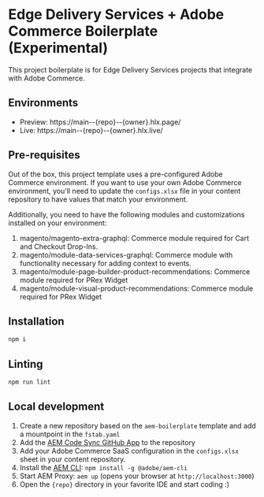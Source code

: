 # Edge Delivery Services + Adobe Commerce Boilerplate (Experimental)

This project boilerplate is for Edge Delivery Services projects that integrate with Adobe Commerce.

## Environments

- Preview: https://main--{repo}--{owner}.hlx.page/
- Live: https://main--{repo}--{owner}.hlx.live/

## Pre-requisites

Out of the box, this project template uses a pre-configured Adobe Commerce environment. If you want to use your own Adobe Commerce environment, you'll need to update the `configs.xlsx` file in your content repository to have values that match your environment.

Additionally, you need to have the following modules and customizations installed on your environment:

1. magento/magento-extra-graphql: Commerce module required for Cart and Checkout Drop-Ins.
1. magento/module-data-services-graphql: Commerce module with functionality necessary for adding context to events.
1. magento/module-page-builder-product-recommendations: Commerce module required for PRex Widget
1. magento/module-visual-product-recommendations: Commerce module required for PRex Widget
<!-- 1. TODO: Add further prereqs.  -->

## Installation

```sh
npm i
```

## Linting

```sh
npm run lint
```

## Local development

1. Create a new repository based on the `aem-boilerplate` template and add a mountpoint in the `fstab.yaml`
1. Add the [AEM Code Sync GitHub App](https://github.com/apps/aem-code-sync) to the repository
1. Add your Adobe Commerce SaaS configuration in the `configs.xlsx` sheet in your content repository.
1. Install the [AEM CLI](https://github.com/adobe/aem-cli): `npm install -g @adobe/aem-cli`
1. Start AEM Proxy: `aem up` (opens your browser at `http://localhost:3000`)
1. Open the `{repo}` directory in your favorite IDE and start coding :)
